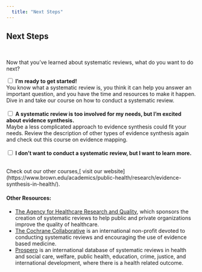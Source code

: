 ```yaml
---
  title: "Next Steps"
---
```


## Next Steps

<br>

Now that you’ve learned about systematic reviews, what do you want to do next?


<form action="/action_page.php" method="get">
  <input type="checkbox" name="SR" value="started"> <b>I’m ready to get started! </b> <br>
You know what a systematic review is, you think it can help you answer an important  question, and you have the time and resources to make it happen. Dive in and take our course on how to conduct a systematic review. <br><br>
  <input type="checkbox" name="SR" value="st" > <b>A systematic review is too involved for my needs, but I’m excited about evidence synthesis.</b> <br> Maybe a less complicated approach to evidence synthesis could fit your needs. Review the description of other types of evidence synthesis again and check out this course on evidence mapping. 
<br><br>
  <input type="checkbox" name="SR" value="knowledge" > <b>I don’t want to conduct a systematic review, but I want to learn more.</b>  <br> <br>
</form>
Check out our other courses,[ visit our website](https://www.brown.edu/academics/public-health/research/evidence-synthesis-in-health/).

<br>

#### Other Resources:

- [The Agency for Healthcare Research and Quality](https://www.ahrq.gov/), which sponsors the creation of systematic reviews to help public and private organizations improve the quality of healthcare.
- [The Cochrane Collaborative](http://www.cochrane.org/) is an international non-profit devoted to conducting systematic reviews and encouraging the use of evidence based medicine. 
- [Prospero](https://www.crd.york.ac.uk/prospero/) is an international database of systematic reviews in health and social care, welfare, public health, education, crime, justice, and international development, where there is a health related outcome.

